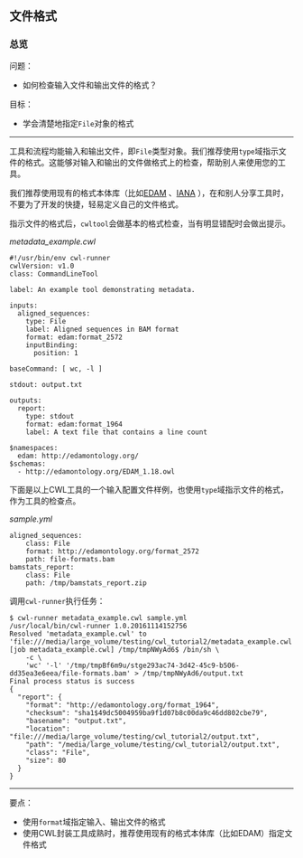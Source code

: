 ## 文件格式

### 总览

问题：

* 如何检查输入文件和输出文件的格式？

目标：

* 学会清楚地指定`File`对象的格式

-----

工具和流程均能输入和输出文件，即`File`类型对象。我们推荐使用`type`域指示文件的格式。这能够对输入和输出的文件做格式上的检查，帮助别人来使用您的工具。

我们推荐使用现有的格式本体库（比如[EDAM][EDAM] 、[IANA][IANA] ），在和别人分享工具时，不要为了开发的快捷，轻易定义自己的文件格式。

指示文件的格式后，`cwltool`会做基本的格式检查，当有明显错配时会做出提示。

*metadata_example.cwl*

~~~
#!/usr/bin/env cwl-runner
cwlVersion: v1.0
class: CommandLineTool

label: An example tool demonstrating metadata.

inputs:
  aligned_sequences:
    type: File
    label: Aligned sequences in BAM format
    format: edam:format_2572
    inputBinding:
      position: 1

baseCommand: [ wc, -l ]

stdout: output.txt

outputs:
  report:
    type: stdout
    format: edam:format_1964
    label: A text file that contains a line count

$namespaces:
  edam: http://edamontology.org/
$schemas:
  - http://edamontology.org/EDAM_1.18.owl

~~~

下面是以上CWL工具的一个输入配置文件样例，也使用`type`域指示文件的格式，作为工具的检查点。

*sample.yml*

~~~
aligned_sequences:
    class: File
    format: http://edamontology.org/format_2572
    path: file-formats.bam
bamstats_report:
    class: File
    path: /tmp/bamstats_report.zip

~~~

调用`cwl-runner`执行任务：

~~~
$ cwl-runner metadata_example.cwl sample.yml
/usr/local/bin/cwl-runner 1.0.20161114152756
Resolved 'metadata_example.cwl' to 'file:///media/large_volume/testing/cwl_tutorial2/metadata_example.cwl'
[job metadata_example.cwl] /tmp/tmpNWyAd6$ /bin/sh \
    -c \
    'wc' '-l' '/tmp/tmpBf6m9u/stge293ac74-3d42-45c9-b506-dd35ea3e6eea/file-formats.bam' > /tmp/tmpNWyAd6/output.txt
Final process status is success
{
  "report": {
    "format": "http://edamontology.org/format_1964",
    "checksum": "sha1$49dc5004959ba9f1d07b8c00da9c46dd802cbe79",
    "basename": "output.txt",
    "location": "file:///media/large_volume/testing/cwl_tutorial2/output.txt",
    "path": "/media/large_volume/testing/cwl_tutorial2/output.txt",
    "class": "File",
    "size": 80
  }
}
~~~

-----

要点：

* 使用`format`域指定输入、输出文件的格式
* 使用CWL封装工具成熟时，推荐使用现有的格式本体库（比如EDAM）指定文件格式

[IANA]: https://www.iana.org/assignments/media-types/media-types.xhtml
[EDAM]: http://www.ebi.ac.uk/ols/ontologies/edam/terms?iri=http%3A%2F%2Fedamontology.org%2Fformat_1915
